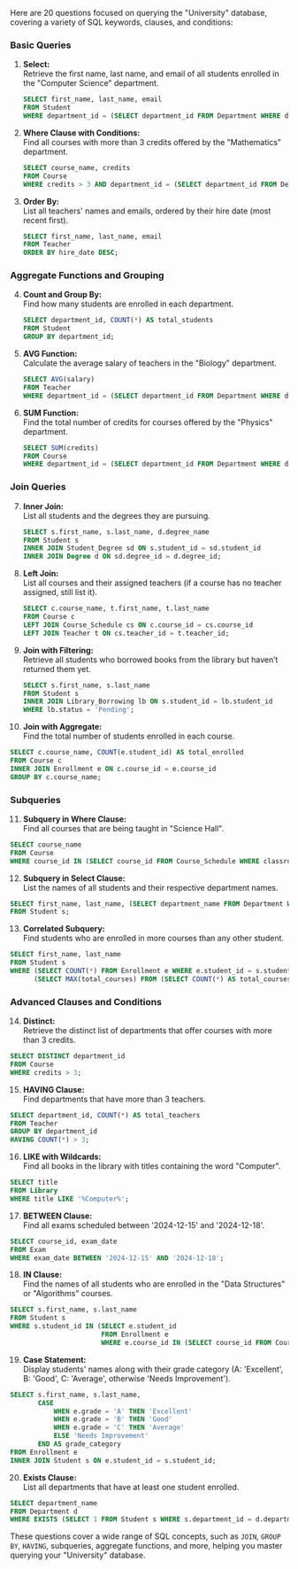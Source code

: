 Here are 20 questions focused on querying the "University" database, covering a variety of SQL keywords, clauses, and conditions:

### **Basic Queries**

1. **Select:**  
   Retrieve the first name, last name, and email of all students enrolled in the "Computer Science" department.

   ```sql
   SELECT first_name, last_name, email 
   FROM Student 
   WHERE department_id = (SELECT department_id FROM Department WHERE department_name = 'Computer Science');
   ```

2. **Where Clause with Conditions:**  
   Find all courses with more than 3 credits offered by the "Mathematics" department.

   ```sql
   SELECT course_name, credits 
   FROM Course 
   WHERE credits > 3 AND department_id = (SELECT department_id FROM Department WHERE department_name = 'Mathematics');
   ```

3. **Order By:**  
   List all teachers' names and emails, ordered by their hire date (most recent first).

   ```sql
   SELECT first_name, last_name, email 
   FROM Teacher 
   ORDER BY hire_date DESC;
   ```

### **Aggregate Functions and Grouping**

4. **Count and Group By:**  
   Find how many students are enrolled in each department.

   ```sql
   SELECT department_id, COUNT(*) AS total_students 
   FROM Student 
   GROUP BY department_id;
   ```

5. **AVG Function:**  
   Calculate the average salary of teachers in the "Biology" department.

   ```sql
   SELECT AVG(salary) 
   FROM Teacher 
   WHERE department_id = (SELECT department_id FROM Department WHERE department_name = 'Biology');
   ```

6. **SUM Function:**  
   Find the total number of credits for courses offered by the "Physics" department.

   ```sql
   SELECT SUM(credits) 
   FROM Course 
   WHERE department_id = (SELECT department_id FROM Department WHERE department_name = 'Physics');
   ```

### **Join Queries**

7. **Inner Join:**  
   List all students and the degrees they are pursuing.

   ```sql
   SELECT s.first_name, s.last_name, d.degree_name 
   FROM Student s
   INNER JOIN Student_Degree sd ON s.student_id = sd.student_id
   INNER JOIN Degree d ON sd.degree_id = d.degree_id;
   ```

8. **Left Join:**  
   List all courses and their assigned teachers (if a course has no teacher assigned, still list it).

   ```sql
   SELECT c.course_name, t.first_name, t.last_name 
   FROM Course c
   LEFT JOIN Course_Schedule cs ON c.course_id = cs.course_id
   LEFT JOIN Teacher t ON cs.teacher_id = t.teacher_id;
   ```

9. **Join with Filtering:**  
   Retrieve all students who borrowed books from the library but haven’t returned them yet.

   ```sql
   SELECT s.first_name, s.last_name 
   FROM Student s
   INNER JOIN Library_Borrowing lb ON s.student_id = lb.student_id
   WHERE lb.status = 'Pending';
   ```

10. **Join with Aggregate:**  
    Find the total number of students enrolled in each course.

   ```sql
   SELECT c.course_name, COUNT(e.student_id) AS total_enrolled
   FROM Course c
   INNER JOIN Enrollment e ON c.course_id = e.course_id
   GROUP BY c.course_name;
   ```

### **Subqueries**

11. **Subquery in Where Clause:**  
   Find all courses that are being taught in "Science Hall".

   ```sql
   SELECT course_name 
   FROM Course
   WHERE course_id IN (SELECT course_id FROM Course_Schedule WHERE classroom_id = (SELECT classroom_id FROM Classroom WHERE building_name = 'Science Hall'));
   ```

12. **Subquery in Select Clause:**  
   List the names of all students and their respective department names.

   ```sql
   SELECT first_name, last_name, (SELECT department_name FROM Department WHERE department_id = s.department_id) AS department
   FROM Student s;
   ```

13. **Correlated Subquery:**  
   Find students who are enrolled in more courses than any other student.

   ```sql
   SELECT first_name, last_name 
   FROM Student s
   WHERE (SELECT COUNT(*) FROM Enrollment e WHERE e.student_id = s.student_id) >
         (SELECT MAX(total_courses) FROM (SELECT COUNT(*) AS total_courses FROM Enrollment GROUP BY student_id) AS course_counts);
   ```

### **Advanced Clauses and Conditions**

14. **Distinct:**  
   Retrieve the distinct list of departments that offer courses with more than 3 credits.

   ```sql
   SELECT DISTINCT department_id 
   FROM Course 
   WHERE credits > 3;
   ```

15. **HAVING Clause:**  
   Find departments that have more than 3 teachers.

   ```sql
   SELECT department_id, COUNT(*) AS total_teachers 
   FROM Teacher 
   GROUP BY department_id 
   HAVING COUNT(*) > 3;
   ```

16. **LIKE with Wildcards:**  
   Find all books in the library with titles containing the word "Computer".

   ```sql
   SELECT title 
   FROM Library 
   WHERE title LIKE '%Computer%';
   ```

17. **BETWEEN Clause:**  
   Find all exams scheduled between '2024-12-15' and '2024-12-18'.

   ```sql
   SELECT course_id, exam_date 
   FROM Exam 
   WHERE exam_date BETWEEN '2024-12-15' AND '2024-12-18';
   ```

18. **IN Clause:**  
   Find the names of all students who are enrolled in the "Data Structures" or "Algorithms" courses.

   ```sql
   SELECT s.first_name, s.last_name 
   FROM Student s
   WHERE s.student_id IN (SELECT e.student_id 
                          FROM Enrollment e 
                          WHERE e.course_id IN (SELECT course_id FROM Course WHERE course_name IN ('Data Structures', 'Algorithms')));
   ```

19. **Case Statement:**  
   Display students' names along with their grade category (A: 'Excellent', B: 'Good', C: 'Average', otherwise 'Needs Improvement').

   ```sql
   SELECT s.first_name, s.last_name, 
          CASE 
              WHEN e.grade = 'A' THEN 'Excellent'
              WHEN e.grade = 'B' THEN 'Good'
              WHEN e.grade = 'C' THEN 'Average'
              ELSE 'Needs Improvement'
          END AS grade_category
   FROM Enrollment e
   INNER JOIN Student s ON e.student_id = s.student_id;
   ```

20. **Exists Clause:**  
   List all departments that have at least one student enrolled.

   ```sql
   SELECT department_name 
   FROM Department d
   WHERE EXISTS (SELECT 1 FROM Student s WHERE s.department_id = d.department_id);
   ```

These questions cover a wide range of SQL concepts, such as `JOIN`, `GROUP BY`, `HAVING`, subqueries, aggregate functions, and more, helping you master querying your "University" database.
